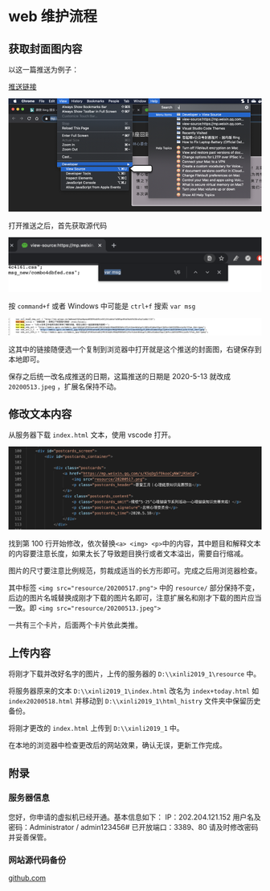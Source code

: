 # web 维护流程


## 获取封面图内容

以这一篇推送为例子：

[推送链接](https://mp.weixin.qq.com/s/-CqbFi2P1hS8-H0hwRRkMg)

![](./doc_img/1.png)

打开推送之后，首先获取源代码

![](./doc_img/2.png)

按 `command+f` 或者 Windows 中可能是 `ctrl+f` 搜索 `var msg`

![](./doc_img/3.png)

这其中的链接随便选一个复制到浏览器中打开就是这个推送的封面图，右键保存到本地即可。

保存之后统一改名成推送的日期，这篇推送的日期是 2020-5-13 就改成 `20200513.jpeg` ，扩展名保持不动。

## 修改文本内容

从服务器下载 `index.html` 文本，使用 vscode 打开。

![](./doc_img/4.png)

找到第 100 行开始修改，依次替换` <a> <img> <p> `中的内容，其中题目和解释文本的内容要注意长度，如果太长了导致题目换行或者文本溢出，需要自行缩减。

图片的尺寸要注意比例规范，剪裁成适当的长方形即可。完成之后用浏览器检查。

其中标签 `<img src="resource/20200517.png">` 中的 `resource/` 部分保持不变，后边的图片名城替换成刚才下载的图片名即可，注意扩展名和刚才下载的图片应当一致。即 `<img src="resource/20200513.jpeg">`

一共有三个卡片，后面两个卡片依此类推。

## 上传内容

将刚才下载并改好名字的图片，上传的服务器的  `D:\\xinli2019_1\resource` 中。

将服务器原来的文本 `D:\\xinli2019_1\index.html` 改名为 `index+today.html` 如 `index20200518.html` 并移动到 `D:\\xinli2019_1\html_histry` 文件夹中保留历史备份。

将刚才更改的 `index.html` 上传到 `D:\\xinli2019_1` 中。

在本地的浏览器中检查更改后的网站效果，确认无误，更新工作完成。

## 附录

### 服务器信息

您好，你申请的虚拟机已经开通。基本信息如下：
IP：202.204.121.152
用户名及密码：Administrator / admin123456#
已开放端口：3389、80
请及时修改密码并妥善保管。

### 网站源代码备份

[github.com](https://github.com/quaeast/bjfu_xinli_web/)

